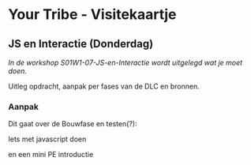 # Your Tribe - Visitekaartje

## JS en Interactie (Donderdag)

_In de workshop S01W1-07-JS-en-Interactie wordt uitgelegd wat je moet doen._


Uitleg opdracht, aanpak per fases van de DLC en bronnen.

### Aanpak

Dit gaat over de Bouwfase en testen(?):

Iets met javascript doen 

en een mini PE introductie
